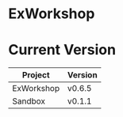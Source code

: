 # ExWorkshop

# Current Version
| Project    | Version |
|------------|---------|
| ExWorkshop | v0.6.5  |
| Sandbox    | v0.1.1  |
